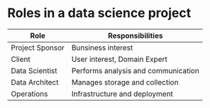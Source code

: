 
# Roles in a data science project 
|Role|Responsibilities   |
|---|---|
|Project Sponsor|Bunsiness interest
|Client| User interest, Domain Expert|
|Data Scientist | Performs analysis and communication|
|Data Architect| Manages storage and collection
|Operations|Infrastructure and deployment


